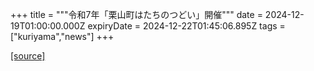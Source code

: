+++
title = """令和7年「栗山町はたちのつどい」開催"""
date = 2024-12-19T01:00:00.000Z
expiryDate = 2024-12-22T01:45:06.895Z
tags = ["kuriyama","news"]
+++


[[source]](https://www.town.kuriyama.hokkaido.jp/soshiki/55/29782.html)
